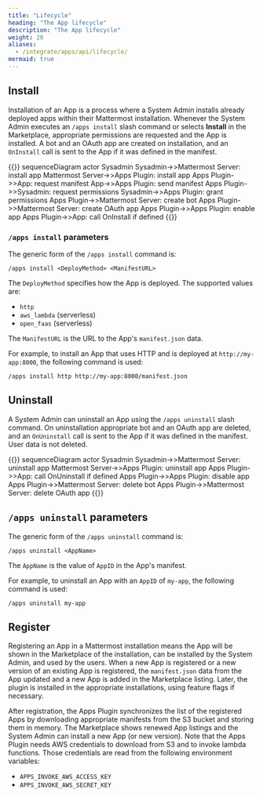 ```yaml
---
title: "Lifecycle"
heading: "The App lifecycle"
description: "The App lifecycle"
weight: 20
aliases:
  - /integrate/apps/api/lifecycle/
mermaid: true
---
```


## Install

Installation of an App is a process where a System Admin installs already deployed apps within their Mattermost installation.
Whenever the System Admin executes an `/apps install` slash command or selects **Install** in the Marketplace, appropriate permissions are requested and the App is installed.
A bot and an OAuth app are created on installation, and an `OnInstall` call is sent to the App if it was defined in the manifest.

{{<mermaid>}}
sequenceDiagram
    actor Sysadmin
    Sysadmin->>Mattermost Server: install app
    Mattermost Server->>Apps Plugin: install app
    Apps Plugin->>App: request manifest
    App->>Apps Plugin: send manifest
    Apps Plugin->>Sysadmin: request permissions
    Sysadmin->>Apps Plugin: grant permissions
    Apps Plugin->>Mattermost Server: create bot
    Apps Plugin->>Mattermost Server: create OAuth app
    Apps Plugin->>Apps Plugin: enable app
    Apps Plugin->>App: call OnInstall if defined
{{</mermaid>}}

### `/apps install` parameters

The generic form of the `/apps install` command is:

```
/apps install <DeployMethod> <ManifestURL>
```

The `DeployMethod` specifies how the App is deployed. The supported values are:

- `http`
- `aws_lambda` (serverless)
- `open_faas` (serverless)

The `ManifestURL` is the URL to the App's `manifest.json` data.

For example, to install an App that uses HTTP and is deployed at `http://my-app:8000`, the following command is used:

```
/apps install http http://my-app:8000/manifest.json
```

## Uninstall

A System Admin can uninstall an App using the `/apps uninstall` slash command. On uninstallation appropriate bot and an OAuth app are deleted, and an `OnUninstall` call is sent to the App if it was defined in the manifest. User data is not deleted.

{{<mermaid>}}
sequenceDiagram
    actor Sysadmin
    Sysadmin->>Mattermost Server: uninstall app
    Mattermost Server->>Apps Plugin: uninstall app
    Apps Plugin->>App: call OnUninstall if defined
    Apps Plugin->>Apps Plugin: disable app
    Apps Plugin->>Mattermost Server: delete bot
    Apps Plugin->>Mattermost Server: delete OAuth app
{{</mermaid>}}

## `/apps uninstall` parameters

The generic form of the `/apps uninstall` command is:

```
/apps uninstall <AppName>
```

The `AppName` is the value of `AppID` in the App's manifest.

For example, to uninstall an App with an `AppID` of `my-app`, the following command is used:

```
/apps uninstall my-app
```

## Register

Registering an App in a Mattermost installation means the App will be shown in the Marketplace of the installation, can be installed by the System Admin, and used by the users.
When a new App is registered or a new version of an existing App is registered, the `manifest.json` data from the App updated and a new App is added in the Marketplace listing.
Later, the plugin is installed in the appropriate installations, using feature flags if necessary.

After registration, the Apps Plugin synchronizes the list of the registered Apps by downloading appropriate manifests from the S3 bucket and storing them in memory. The Marketplace shows renewed App listings and the System Admin can install a new App (or new version).
Note that the Apps Plugin needs AWS credentials to download from S3 and to invoke lambda functions. Those credentials are read from the following environment variables:

- `APPS_INVOKE_AWS_ACCESS_KEY`
- `APPS_INVOKE_AWS_SECRET_KEY`
